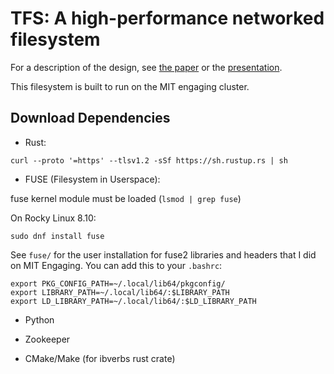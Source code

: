 # TFS: A high-performance networked filesystem

For a description of the design, see [the paper](./paper.pdf) or the [presentation](https://docs.google.com/presentation/d/1fSLjpgp9EG-cxb1CdYCkz4d2E1V-QAWIQkQRKWq3bNU/edit?usp=sharing).

This filesystem is built to run on the MIT engaging cluster.

## Download Dependencies

* Rust:
```
curl --proto '=https' --tlsv1.2 -sSf https://sh.rustup.rs | sh
```

* FUSE (Filesystem in Userspace):

fuse kernel module must be loaded (`lsmod | grep fuse`)

On Rocky Linux 8.10:
```
sudo dnf install fuse
```
See `fuse/` for the user installation for fuse2 libraries and headers that I did on MIT Engaging.
You can add this to your `.bashrc`:

```
export PKG_CONFIG_PATH=~/.local/lib64/pkgconfig/
export LIBRARY_PATH=~/.local/lib64/:$LIBRARY_PATH
export LD_LIBRARY_PATH=~/.local/lib64/:$LD_LIBRARY_PATH
```

* Python

* Zookeeper

* CMake/Make (for ibverbs rust crate)